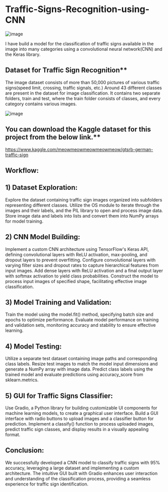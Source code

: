 # Traffic-Signs-Recognition-using-CNN

![image](https://github.com/shantanufuke/Traffic-Signs-Recognition-using-CNN/assets/104629474/5078a09d-3688-4d6f-9241-733f8acc19b2)

I have build a model for the classification of traffic signs available in the image into many categories using a convolutional neural network(CNN) and the Keras library.

## Dataset for Traffic Sign Recognition**

The image dataset consists of more than 50,000 pictures of various traffic signs(speed limit, crossing, traffic signals, etc.) Around 43 different classes are present in the dataset for image classification. It contains two separate folders, train and test, where the train folder consists of classes, and every category contains various images.

![image](https://github.com/shantanufuke/Traffic-Signs-Recognition-using-CNN/assets/104629474/dfea8ac8-5e7f-40fb-8ff9-9e7785662c3d)

## You can download the Kaggle dataset for this project from the below link.**
https://www.kaggle.com/meowmeowmeowmeowmeow/gtsrb-german-traffic-sign

## Workflow:

## 1) Dataset Exploration:

Explore the dataset containing traffic sign images organized into subfolders representing different classes.
Utilize the OS module to iterate through the images and their labels, and the PIL library to open and process image data.
Store image data and labels into lists and convert them into NumPy arrays for model training.

## 2) CNN Model Building:

Implement a custom CNN architecture using TensorFlow's Keras API, defining convolutional layers with ReLU activation, max-pooling, and dropout layers to prevent overfitting.
Configure convolutional layers with varying filter sizes and dropout rates to capture hierarchical features from input images.
Add dense layers with ReLU activation and a final output layer with softmax activation to yield class probabilities.
Construct the model to process input images of specified shape, facilitating effective image classification.

## 3) Model Training and Validation:

Train the model using the model.fit() method, specifying batch size and epochs to optimize performance.
Evaluate model performance on training and validation sets, monitoring accuracy and stability to ensure effective learning.

## 4) Model Testing:

Utilize a separate test dataset containing image paths and corresponding class labels.
Resize test images to match the model input dimensions and generate a NumPy array with image data.
Predict class labels using the trained model and evaluate predictions using accuracy_score from sklearn.metrics.

## 5) GUI for Traffic Signs Classifier:

Use Gradio, a Python library for building customizable UI components for machine learning models, to create a graphical user interface.
Build a GUI interface with radio buttons to upload images and a classifier button for prediction.
Implement a classify() function to process uploaded images, predict traffic sign classes, and display results in a visually appealing format.

## Conclusion:
We successfully developed a CNN model to classify traffic signs with 95% accuracy, leveraging a large dataset and implementing a custom architecture. The intuitive GUI built with Gradio enhances user interaction and understanding of the classification process, providing a seamless experience for traffic sign identification. 
